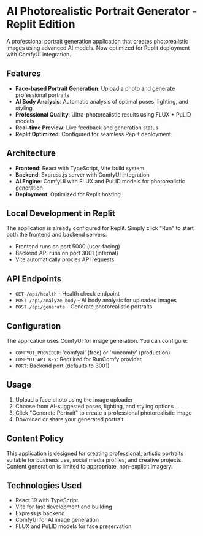 # AI Photorealistic Portrait Generator - Replit Edition

A professional portrait generation application that creates photorealistic images using advanced AI models. Now optimized for Replit deployment with ComfyUI integration.

## Features

- **Face-based Portrait Generation**: Upload a photo and generate professional portraits
- **AI Body Analysis**: Automatic analysis of optimal poses, lighting, and styling
- **Professional Quality**: Ultra-photorealistic results using FLUX + PuLID models
- **Real-time Preview**: Live feedback and generation status
- **Replit Optimized**: Configured for seamless Replit deployment

## Architecture

- **Frontend**: React with TypeScript, Vite build system
- **Backend**: Express.js server with ComfyUI integration
- **AI Engine**: ComfyUI with FLUX and PuLID models for photorealistic generation
- **Deployment**: Optimized for Replit hosting

## Local Development in Replit

The application is already configured for Replit. Simply click "Run" to start both the frontend and backend servers.

- Frontend runs on port 5000 (user-facing)
- Backend API runs on port 3001 (internal)
- Vite automatically proxies API requests

## API Endpoints

- `GET /api/health` - Health check endpoint
- `POST /api/analyze-body` - AI body analysis for uploaded images
- `POST /api/generate` - Generate photorealistic portraits

## Configuration

The application uses ComfyUI for image generation. You can configure:

- `COMFYUI_PROVIDER`: 'comfyai' (free) or 'runcomfy' (production)
- `COMFYUI_API_KEY`: Required for RunComfy provider
- `PORT`: Backend port (defaults to 3001)

## Usage

1. Upload a face photo using the image uploader
2. Choose from AI-suggested poses, lighting, and styling options
3. Click "Generate Portrait" to create a professional photorealistic image
4. Download or share your generated portrait

## Content Policy

This application is designed for creating professional, artistic portraits suitable for business use, social media profiles, and creative projects. Content generation is limited to appropriate, non-explicit imagery.

## Technologies Used

- React 19 with TypeScript
- Vite for fast development and building
- Express.js backend
- ComfyUI for AI image generation
- FLUX and PuLID models for face preservation